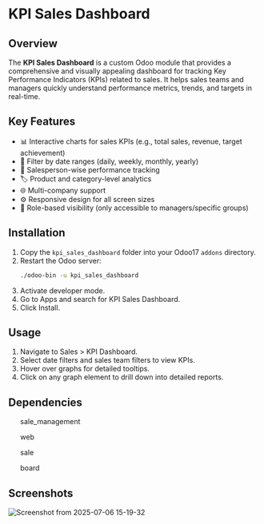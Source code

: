 # KPI Sales Dashboard

## Overview

The **KPI Sales Dashboard** is a custom Odoo module that provides a comprehensive and visually appealing dashboard for tracking Key Performance Indicators (KPIs) related to sales. It helps sales teams and managers quickly understand performance metrics, trends, and targets in real-time.

## Key Features

- 📊 Interactive charts for sales KPIs (e.g., total sales, revenue, target achievement)
- 📅 Filter by date ranges (daily, weekly, monthly, yearly)
- 🧑 Salesperson-wise performance tracking
- 🏷️ Product and category-level analytics
- 🌐 Multi-company support
- ⚙️ Responsive design for all screen sizes
- 🔐 Role-based visibility (only accessible to managers/specific groups)

## Installation

1. Copy the `kpi_sales_dashboard` folder into your Odoo17 `addons` directory.
2. Restart the Odoo server:
   ```bash
   ./odoo-bin -u kpi_sales_dashboard
3. Activate developer mode.
4. Go to Apps and search for KPI Sales Dashboard.
5. Click Install.

## Usage

1. Navigate to Sales > KPI Dashboard.
2. Select date filters and sales team filters to view KPIs.
3. Hover over graphs for detailed tooltips.
4. Click on any graph element to drill down into detailed reports.

## Dependencies
<ul>sale_management </ul>
<ul>web</ul>
<ul>sale</ul>
<ul>board</ul>

## Screenshots

![Screenshot from 2025-07-06 15-19-32](https://github.com/user-attachments/assets/8624b09e-aee5-4fce-995d-211bc81b45c1)
